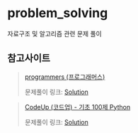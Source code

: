 # problem_solving

자료구조 및 알고리즘 관련 문제 풀이

## 참고사이트

> [programmers (프로그래머스)](https://programmers.co.kr/)
>
> 문제풀이 링크: [Solution](https://github.com/July249/problem_solving/tree/main/programmers)

> [CodeUp (코드업) - 기초 100제 Python](https://codeup.kr/problemsetsol.php?psid=33)
>
> 문제풀이 링크: [Solution](https://github.com/July249/problem_solving/tree/main/CodeUp)

